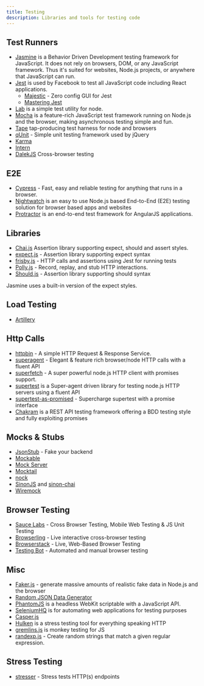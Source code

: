 ```yaml
---
title: Testing
description: Libraries and tools for testing code
---
```


## Test Runners

* [Jasmine](http://jasmine.github.io/) is a Behavior Driven Development testing framework for JavaScript. It does not rely on browsers, DOM, or any JavaScript framework. Thus it's suited for websites, Node.js projects, or anywhere that JavaScript can run.
* [Jest](http://facebook.github.io/jest/) is used by Facebook to test all JavaScript code including React applications.
  * [Majestic](https://github.com/Raathigesh/majestic/) - Zero config GUI for Jest
  * [Mastering Jest](https://michalzalecki.com/ebooks/mastering-jest-tips-tricks-for-javascript-developers.html)
* [Lab](https://github.com/hapijs/lab) is a simple test utility for node.
* [Mocha](http://mochajs.org/) is a feature-rich JavaScript test framework running on Node.js and the browser, making asynchronous testing simple and fun.
* [Tape](https://github.com/substack/tape) tap-producing test harness for node and browsers
* [qUnit](http://qunitjs.com/) - Simple unit testing framework used by jQuery
* [Karma](http://karma-runner.github.io/0.12/index.html)
* [Intern](https://theintern.github.io/)
* [DalekJS](http://dalekjs.com/) Cross-browser testing

## E2E

* [Cypress](https://www.cypress.io/) - Fast, easy and reliable testing for anything that runs in a browser.
* [Nightwatch](http://nightwatchjs.org/) is an easy to use Node.js based End-to-End (E2E) testing solution for browser based apps and websites
* [Protractor](http://www.protractortest.org/) is an end-to-end test framework for AngularJS applications.


## Libraries


* [Chai.js](http://chaijs.com/) Assertion library supporting expect, should and assert styles.
* [expect.js](https://github.com/Automattic/expect.js) - Assertion library supporting expect syntax
* [frisby.js](http://frisbyjs.com/) - HTTP calls and assertions using Jest for running tests
* [Polly.js](https://netflix.github.io/pollyjs/#/) - Record, replay, and stub HTTP interactions.
* [Should.js](https://github.com/tj/should.js) - Assertion library supporting should syntax


Jasmine uses a built-in version of the expect styles.

## Load Testing

* [Artillery](https://artillery.io/)

## Http Calls

* [httpbin](https://httpbin.org/) - A simple HTTP Request & Response Service.
* [superagent](https://github.com/visionmedia/superagent) - Elegant & feature rich browser/node HTTP calls with a fluent API
* [superfetch](https://github.com/luin/superfetch) - A super powerful node.js HTTP client with promises support.
* [supertest](https://github.com/visionmedia/supertest) is a Super-agent driven library for testing node.js HTTP servers using a fluent API
* [supertest-as-promised](https://github.com/WhoopInc/supertest-as-promised) - Supercharge supertest with a promise interface
* [Chakram](http://dareid.github.io/chakram/) is a REST API testing framework offering a BDD testing style and fully exploiting promises

## Mocks & Stubs

* [JsonStub](http://jsonstub.com/) - Fake your backend
* [Mockable](https://www.mockable.io)
* [Mock Server](http://www.mock-server.com/)
* [Mocktail](https://github.com/Wildhoney/Mocktail)
* [nock](https://github.com/pgte/nock)
* [SinonJS](http://sinonjs.org/) and [sinon-chai](https://www.npmjs.com/package/sinon-chai)
* [Wiremock](http://wiremock.org/)


## Browser Testing

* [Sauce Labs](https://saucelabs.com/) - Cross Browser Testing, Mobile Web Testing & JS Unit Testing
* [Browserling](https://www.browserling.com/) - Live interactive cross-browser testing
* [Browserstack](https://www.browserstack.com/) - Live, Web-Based Browser Testing
* [Testing Bot](https://testingbot.com/) - Automated and manual browser testing

## Misc

* [Faker.js](https://github.com/marak/Faker.js/) - generate massive amounts of realistic fake data in Node.js and the browser
* [Random JSON Data Generator](https://www.json-generator.com/)
* [PhantomJS](http://phantomjs.org/) is a headless WebKit scriptable with a JavaScript API.
* [SeleniumHQ](http://docs.seleniumhq.org/) is for automating web applications for testing purposes
* [Casper.js](http://casperjs.org/)
* [Hulken](http://hellgrenj.github.io/hulken/) is a stress testing tool for everything speaking HTTP
* [gremlins.js](https://github.com/marmelab/gremlins.js) is monkey testing for JS
* [randexp.js](https://fent.github.io/randexp.js/) - Create random strings that match a given regular expression.


## Stress Testing

* [stresser](https://github.com/legraphista/stresser) - Stress tests HTTP(s) endpoints

